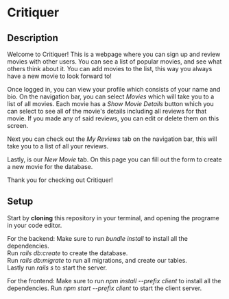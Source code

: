 # Critiquer

## Description

Welcome to Critiquer! This is a webpage where you can sign up and review movies with other users. You can see a list of popular movies, and see what others think about it. You can add movies to the list, this way you always have a new movie to look forward to!

Once logged in, you can view your profile which consists of your name and bio. On the navigation bar, you can select *Movies* which will take you to a list of all movies. Each movie has a *Show Movie Details* button which you can select to see all of the movie's details including all reviews for that movie. If you made any of said reviews, you can edit or delete them on this screen. 

Next you can check out the *My Reviews* tab on the navigation bar, this will take you to a list of all your reviews. 

Lastly, is our *New Movie* tab. On this page you can fill out the form to create a new movie for the database. 

Thank you for checking out Critiquer! 


## Setup

Start by **cloning** this repository in your terminal, and opening the programe in your code editor. 

For the backend:
Make sure to run *bundle install* to install all the dependencies. \
Run *rails db:create* to create the database. \
Run *rails db:migrate* to run all migrations, and create our tables. \
Lastly run *rails s* to start the server. 

For the frontend:
Make sure to run *npm install --prefix client* to install all the dependencies.
Run *npm start --prefix client* to start the client server. 



